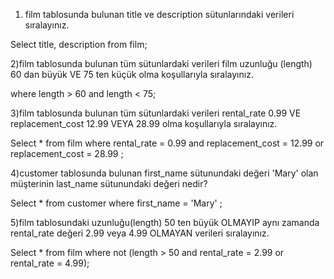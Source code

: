 1) film tablosunda bulunan title ve description sütunlarındaki verileri sıralayınız.

Select title, description from film;

 2)film tablosunda bulunan tüm sütunlardaki verileri film uzunluğu (length) 60 dan büyük VE 75 ten küçük olma koşullarıyla sıralayınız.

where length > 60 and length < 75;

 3)film tablosunda bulunan tüm sütunlardaki verileri rental_rate 0.99 VE replacement_cost 12.99 VEYA 28.99 olma koşullarıyla sıralayınız.

Select * from film
where rental_rate = 0.99 and replacement_cost = 12.99 or replacement_cost = 28.99 ;

 4)customer tablosunda bulunan first_name sütunundaki değeri 'Mary' olan müşterinin last_name sütunundaki değeri nedir?

Select * from customer
where first_name = 'Mary' ;

 5)film tablosundaki uzunluğu(length) 50 ten büyük OLMAYIP aynı zamanda rental_rate değeri 2.99 veya 4.99 OLMAYAN verileri sıralayınız.

Select * from film
where not (length > 50 and rental_rate = 2.99 or rental_rate = 4.99); 
